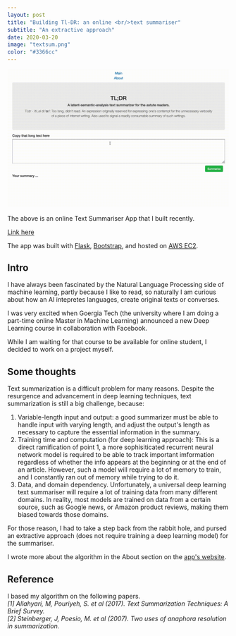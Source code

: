 ```yaml
---
layout: post
title: "Building Tl-DR: an online <br/>text summariser"
subtitle: "An extractive approach"
date: 2020-03-20
image: "textsum.png"
color: "#3366cc"
---
```


![TextSummariserDemo](/assets/images/textsumdemo.gif)

The above is an online Text Summariser App that I built recently.

[Link here](http://www.thetextsummarizer.com/)

The app was built with [Flask](https://flask.palletsprojects.com/en/1.1.x/), [Bootstrap](https://getbootstrap.com/), and hosted on [AWS EC2](https://aws.amazon.com/ec2/).

## Intro
I have always been fascinated by the Natural Language Processing side of machine learning, partly because I like to read, so naturally I am curious about how an AI intepretes languages, create original texts or converses.

I was very excited when Goergia Tech (the university where I am doing a part-time online Master in Machine Learning) announced a new Deep Learning course in collaboration with Facebook. 

While I am waiting for that course to be available for online student, I decided to work on a project myself. 

## Some thoughts
Text summarization is a difficult problem for many reasons. Despite the resurgence and advancement in deep learning techniques, text summarization is still a big challenge, because:

1. Variable-length input and output: a good summarizer must be able to handle input with varying length, and adjust the output's length as necessary to capture the essential information in the summary.
2. Training time and computation (for deep learning approach): This is a direct ramification of point 1, a more sophisiticated recurrent neural network model is required to be able to track important imformation regardless of whether the info appears at the beginning or at the end of an article. However, such a model will require a lot of memory to train, and I constantly ran out of memory while trying to do it.
3. Data, and domain dependency. Unfortunately, a universal deep learning text summariser will require a lot of training data from many different domains. In reality, most models are trained on data from a certain source, such as Google news, or Amazon product reviews, making them biased towards those domains.

For those reason, I had to take a step back from the rabbit hole, and pursed an extractive approach (does not require training a deep learning model) for the summariser.

I wrote more about the algorithm in the About section on the [app's website](http://www.thetextsummarizer.com/about).

## Reference
I based my algorithm on the following papers.  
*[1] Allahyari, M, Pouriyeh, S. et al (2017). Text Summarization Techniques: A Brief Survey.*  
*[2] Steinberger, J, Poesio, M. et al (2007). Two uses of anaphora resolution in summarization.*